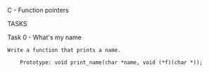 C - Function pointers

TASKS

Task 0 - What's my name

	Write a function that prints a name.

		Prototype: void print_name(char *name, void (*f)(char *));
